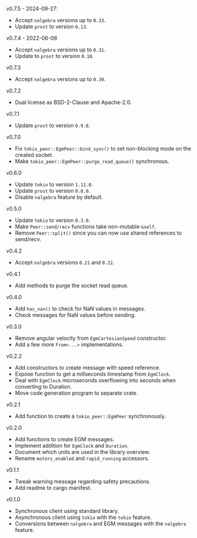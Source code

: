 v0.7.5 - 2024-09-27:
  * Accept `nalgebra` versions up to `0.33`.
  * Update `prost` to version `0.13`.

v0.7.4 - 2022-06-08
  * Accept `nalgebra` versions up to `0.31`.
  * Update to `prost` to version `0.10`.

v0.7.3
  * Accept `nalgebra` versions up to `0.30`.

v0.7.2
  * Dual license as BSD-2-Clause and Apache-2.0.

v0.7.1
  * Update `prost` to version `0.9.0`.

v0.7.0
  * Fix `tokio_peer::EgmPeer::bind_sync()` to set non-blocking mode on the created socket.
  * Make `tokio_peer::EgmPeer::purge_read_queue()` synchronous.

v0.6.0
  * Update `tokio` to version `1.11.0`.
  * Update `prost` to version `0.8.0`.
  * Disable `nalgebra` feature by default.

v0.5.0
  * Update `tokio` to version `0.3.0`.
  * Make `Peer::send/recv` functions take non-mutable `&self`.
  * Remove `Peer::split()` since you can now use shared references to send/recv.

v0.4.2
  * Accept `nalgebra` versions `0.21` and `0.22`.

v0.4.1
  * Add methods to purge the socket read queue.

v0.4.0
  * Add `has_nan()` to check for NaN values in messages.
  * Check messages for NaN values before sending.

v0.3.0
  * Remove angular velocity from `EgmCartesianSpeed` constructor.
  * Add a few more `From<...>` implementations.

v0.2.2
  * Add constructors to create message with speed reference.
  * Expose function to get a millseconds timestamp from `EgmClock`.
  * Deal with `EgmClock` microseconds overflowing into seconds when converting to Duration.
  * Move code generation program to separate crate.

v0.2.1
  * Add function to create a `tokio_peer::EgmPeer` synchronously.

v0.2.0
  * Add functions to create EGM messages.
  * Implement addition for `EgmClock` and `Duration`.
  * Document which units are used in the library overview.
  * Rename `motors_enabled` and `rapid_running` accessors.

v0.1.1
  * Tweak warning message regarding safety precautions.
  * Add readme to cargo manifest.

v0.1.0
  * Synchronous client using standard library.
  * Asynchronous client using `tokio` with the `tokio` feature.
  * Conversions between `nalgebra` and EGM messages with the `nalgebra` feature.
